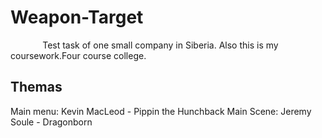 # Weapon-Target
&nbsp;&nbsp;&nbsp;&nbsp;&nbsp;&nbsp;&nbsp;&nbsp;&nbsp;&nbsp;&nbsp;&nbsp; Test task of one small company in Siberia. Also this is my coursework.Four course college.
## Themas
Main menu: Kevin MacLeod - Pippin the Hunchback
Main Scene: Jeremy Soule - Dragonborn
